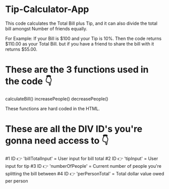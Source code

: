 # Tip-Calculator-App
This code calculates the Total Bill plus Tip, and it can also divide the total bill amongst Number of friends equally.

For Example: If your Bill is $100 and your Tip is 10%. Then the code returns $110.00 as your Total Bill.
but if you have a friend to share the bill with it returns $55.00.

These are the 3 functions used in the code 👇
=========================================
calculateBill()
increasePeople()
decreasePeople()

These functions are hard coded in the HTML. 

These are all the DIV ID's you're gonna need access to 👇
========================================================
#1 ID 👉 'billTotalInput' = User input for bill total
#2 ID 👉 'tipInput' = User input for tip
#3 ID 👉 'numberOfPeople' = Current number of people you're splitting the bill between
#4 ID 👉 'perPersonTotal' = Total dollar value owed per person
